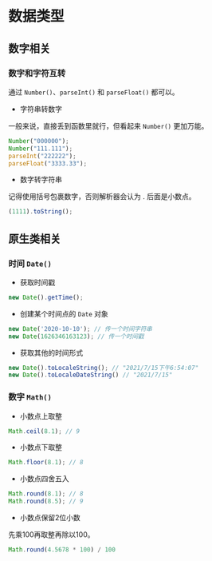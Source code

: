 # 数据类型

## 数字相关

### 数字和字符互转

通过 `Number()`、`parseInt()` 和 `parseFloat()` 都可以。

* 字符串转数字

一般来说，直接丢到函数里就行，但看起来 `Number()` 更加万能。

```js
Number("000000");
Number("111.111");
parseInt("222222");
parseFloat("3333.33");
```

* 数字转字符串

记得使用括号包裹数字，否则解析器会认为 . 后面是小数点。

```js
(1111).toString();
```

## 原生类相关

### 时间 `Date()`

* 获取时间戳

```js
new Date().getTime();
```

* 创建某个时间点的 `Date` 对象

```js
new Date('2020-10-10'); // 传一个时间字符串
new Date(1626346163123); // 传一个时间戳
```

* 获取其他的时间形式

```js
new Date().toLocaleString(); // "2021/7/15下午6:54:07"
new Date().toLocaleDateString() // "2021/7/15"
```

### 数字 `Math()`

* 小数点上取整

```js
Math.ceil(8.1); // 9
```

* 小数点下取整

```js
Math.floor(8.1); // 8
```

* 小数点四舍五入

```js
Math.round(8.1); // 8
Math.round(8.5); // 9
```

* 小数点保留2位小数

先乘100再取整再除以100。

```js
Math.round(4.5678 * 100) / 100
```